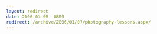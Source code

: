 ```yaml
---
layout: redirect
date: 2006-01-06 -0800
redirect: /archive/2006/01/07/photography-lessons.aspx/
---
```

